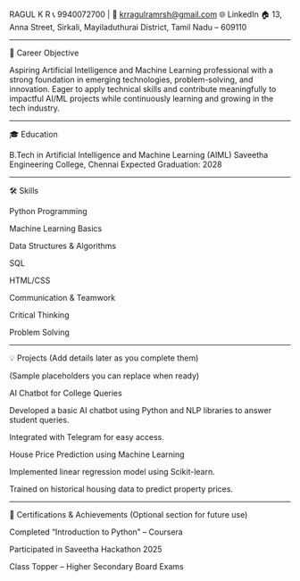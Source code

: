RAGUL K R
📞 9940072700 | 📧 krragulramrsh@gmail.com
🌐 LinkedIn
🏠 13, Anna Street, Sirkali, Mayiladuthurai District, Tamil Nadu – 609110


---

🎯 Career Objective

Aspiring Artificial Intelligence and Machine Learning professional with a strong foundation in emerging technologies, problem-solving, and innovation. Eager to apply technical skills and contribute meaningfully to impactful AI/ML projects while continuously learning and growing in the tech industry.


---

🎓 Education

B.Tech in Artificial Intelligence and Machine Learning (AIML)
Saveetha Engineering College, Chennai
Expected Graduation: 2028


---

🛠 Skills

Python Programming

Machine Learning Basics

Data Structures & Algorithms

SQL

HTML/CSS

Communication & Teamwork

Critical Thinking

Problem Solving



---

💡 Projects (Add details later as you complete them)

(Sample placeholders you can replace when ready)

AI Chatbot for College Queries

Developed a basic AI chatbot using Python and NLP libraries to answer student queries.

Integrated with Telegram for easy access.


House Price Prediction using Machine Learning

Implemented linear regression model using Scikit-learn.

Trained on historical housing data to predict property prices.



---

📜 Certifications & Achievements (Optional section for future use)

Completed “Introduction to Python” – Coursera

Participated in Saveetha Hackathon 2025

Class Topper – Higher Secondary Board Exams
